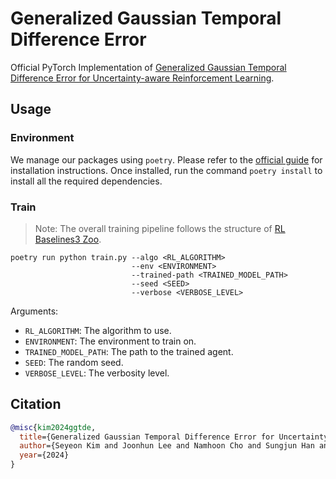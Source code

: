 # Generalized Gaussian Temporal Difference Error

Official PyTorch Implementation of [Generalized Gaussian Temporal Difference Error for Uncertainty-aware Reinforcement Learning](https://arxiv.org/abs/2408.02295).

## Usage

### Environment

We manage our packages using `poetry`.
Please refer to the [official guide](https://python-poetry.org/docs/#installation) for installation instructions.
Once installed, run the command `poetry install` to install all the required dependencies.

### Train

> Note: The overall training pipeline follows the structure of [RL Baselines3 Zoo](https://github.com/DLR-RM/rl-baselines3-zoo).

```shell
poetry run python train.py --algo <RL_ALGORITHM>
                           --env <ENVIRONMENT>
                           --trained-path <TRAINED_MODEL_PATH>
                           --seed <SEED>
                           --verbose <VERBOSE_LEVEL>
```

Arguments:

- `RL_ALGORITHM`: The algorithm to use.
- `ENVIRONMENT`: The environment to train on.
- `TRAINED_MODEL_PATH`: The path to the trained agent.
- `SEED`: The random seed.
- `VERBOSE_LEVEL`: The verbosity level.

## Citation

```bib
@misc{kim2024ggtde,
  title={Generalized Gaussian Temporal Difference Error for Uncertainty-aware Reinforcement Learning},
  author={Seyeon Kim and Joonhun Lee and Namhoon Cho and Sungjun Han and Wooseop Hwang},
  year={2024}
}
```
